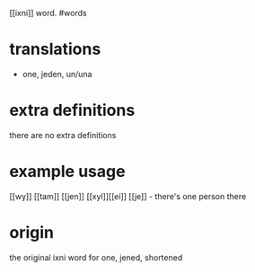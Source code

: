 [[ixni]] word.
#words
# translations
- one, jeden, un/una
# extra definitions
there are no extra definitions 
# example usage
[[wy]] [[tam]] [[jen]] [[xyl]][[ei]] [[je]] - there's one person there
# origin
the original ixni word for one, jened, shortened